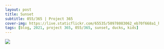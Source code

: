 ```yaml
---
layout: post
title: Sunset
subtitle: 055/365 | Project 365
cover-img: https://live.staticflickr.com/65535/50978083062_eb70f668a1_h.jpg
tags: [blog, 2021, project 365, 055/365, sunset, ducks, kids]
---
```

<style>
  .intro-header.big-img {
    background-position:bottom }
</style>
<p class="post-img-wrap">
  <img src="https://live.staticflickr.com/65535/50978036852_759b8afe51_h.jpg">
</p>
